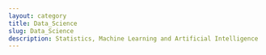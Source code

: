 ```yaml
---
layout: category
title: Data_Science
slug: Data_Science
description: Statistics, Machine Learning and Artificial Intelligence
---
```

